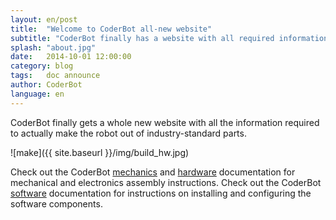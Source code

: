 ```yaml
---
layout: en/post
title:  "Welcome to CoderBot all-new website"
subtitle: "CoderBot finally has a website with all required information to build it"
splash: "about.jpg"
date:   2014-10-01 12:00:00
category: blog
tags:   doc announce
author: CoderBot
language: en
---
```

CoderBot finally gets a whole new website with all the information required to actually make the robot out of industry-standard parts.

![make]({{ site.baseurl }}/img/build_hw.jpg)

Check out the CoderBot [mechanics][coderbot-make-mh] and [hardware][coderbot-make-hw] documentation for mechanical and electronics assembly instructions.
Check out the CoderBot [software][coderbot-make-sw] documentation for instructions on installing and configuring the software components.

[coderbot-make-mh]: how_to_build_1.html
[coderbot-make-hw]: how_to_build_2.html
[coderbot-make-sw]: how_to_build_3.html
